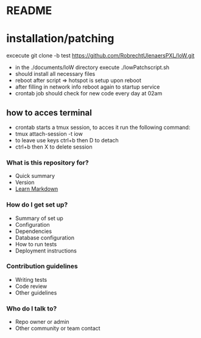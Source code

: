 # README #
# installation/patching

excecute git clone -b test https://github.com/RobrechtUlenaersPXL/IoW.git 

* in the ./documents/IoW directory execute ./IowPatchscript.sh
* should install all necessary files
* reboot after script => hotspot is setup upon reboot
* after filling in network info reboot again to startup service
* crontab job should check for new code every day at 02am

## how to acces terminal
* crontab starts a tmux session, to acces it run the following command:
* tmux attach-session -t iow
* to leave use keys ctrl+b then D to detach
* ctrl+b then X to delete session

### What is this repository for? ###

* Quick summary
* Version
* [Learn Markdown](https://bitbucket.org/tutorials/markdowndemo)

### How do I get set up? ###

* Summary of set up
* Configuration
* Dependencies
* Database configuration
* How to run tests
* Deployment instructions

### Contribution guidelines ###

* Writing tests
* Code review
* Other guidelines

### Who do I talk to? ###

* Repo owner or admin
* Other community or team contact
